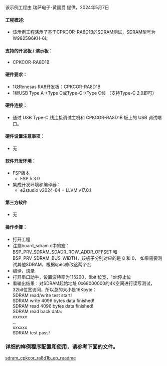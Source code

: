 该示例工程由 瑞萨电子-黄国爵 提供，2024年5月7日

#### 工程概述:
* 该示例工程演示了基于CPKCOR-RA8D1B的SDRAM测试，SDRAM型号为W9825G6KH-6I。

#### 支持的开发板 / 演示板：
* CPKCOR-RA8D1B

#### 硬件要求：
* 1块Renesas RA8开发板：CPKCOR-RA8D1B
* 1根USB Type A->Type C或Type-C->Type C线 （支持Type-C 2.0即可）

#### 硬件连接：
* 通过 USB Type-C 线连接调试主机和 CPKCOR-RA8D1B 板上的 USB 调试端口。

#### 硬件设置注意事项：
* 无

#### 软件开发环境：
* FSP版本
  * FSP 5.3.0
* 集成开发环境和编译器：
  * e2studio v2024-04 + LLVM v17.0.1

#### 第三方软件
* 无

#### 操作步骤：
* 打开工程
* 注意board_sdram.c中的宏：BSP_PRV_SDRAM_SDADR_ROW_ADDR_OFFSET 和 BSP_PRV_SDRAM_BUS_WIDTH，该板子分别对应的是 8 和 0，
  如果需要测试其他SDRAM，根据spec修改这两个宏
* 编译，烧录
* 打开串口助手，设置波特率为115200，8bit 位宽，1bit停止位
* 看输出结果：对SDRAM起始地址 0x68000000的4K空间进行读写测试，32bit位宽访问，所以总的大小是16Kbyte：  
   SDRAM read/write test start!  
   SDRAM write 4096 bytes data finished!  
   SDRAM read 4096 bytes data finished!  
   SDRAM read back data:  
   xxxxxx  
   ...  
   xxxxxx  
   SDRAM test pass!  

### 详细的样例程序配置和使用，请参考下面的文件。
[sdram_cpkcor_ra8d1b_ep_readme](sdram_cpkcor_ra8d1b_ep_readme.md)

